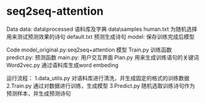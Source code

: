 # seq2seq-attention
Data 
data: 	data\processed  语料库及字典 
data\samples   human.txt 为随机选择用来测试预测效果的诗句 
default.txt   预测生成诗句 
model: 保存训练完成后模型 

Code
model_original.py:seq2seq+attention 模型 
Train.py   训练函数 
predict.py: 预测函数 
main.py: 用户交互界面 
Plan.py  用来生成训练语句的关键词 
Word2vec.py 通过语料库生成word embeding 

运行流程： 
1.data_utils.py  对语料库进行清洗，并生成固定的格式的训练数据 
2.Train.py      通过对数据进行训练，生成模型 
3.Predict.py     随机选取训练诗句作为预测样本，并生成预测诗句 
